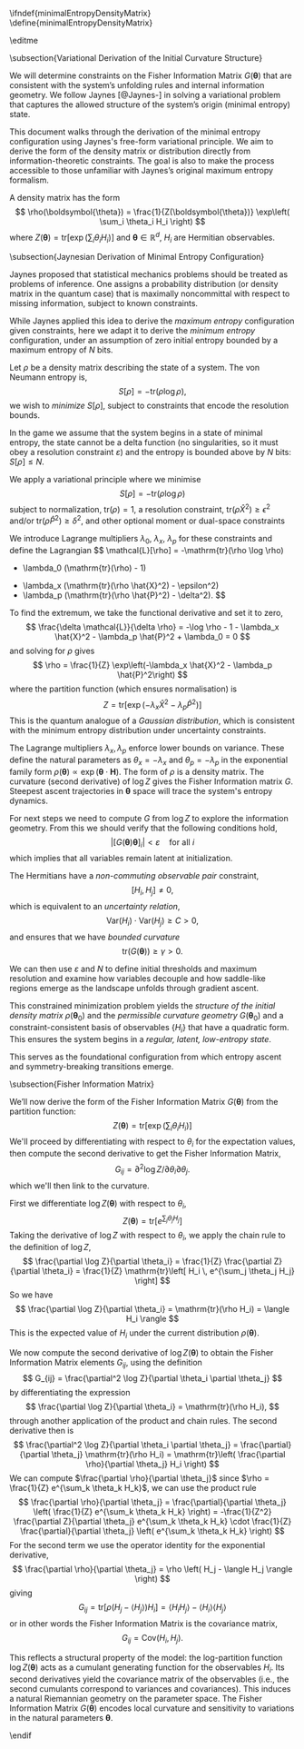 \ifndef{minimalEntropyDensityMatrix}
\define{minimalEntropyDensityMatrix}

\editme

\subsection{Variational Derivation of the Initial Curvature Structure}

We will determine constraints on the Fisher Information Matrix $G(\boldsymbol{\theta})$ that are consistent with the system’s unfolding rules and internal information geometry. We follow Jaynes [@Jaynes-] in solving a variational problem that captures the allowed structure of the system’s origin (minimal entropy) state.

This document walks through the derivation of the minimal entropy configuration using Jaynes's free-form variational principle. We aim to derive the form of the density matrix or distribution directly from information-theoretic constraints. The goal is also to make the process accessible to those unfamiliar with Jaynes’s original maximum entropy formalism.

A density matrix has the form
$$
\rho(\boldsymbol{\theta}) = \frac{1}{Z(\boldsymbol{\theta})} \exp\left( \sum_i \theta_i H_i \right)
$$
where $Z(\boldsymbol{\theta}) = \mathrm{tr}\left[\exp\left( \sum_i \theta_i H_i \right)\right]$ and $\boldsymbol{\theta} \in \mathbb{R}^d$, $H_i$ are Hermitian observables. 

\subsection{Jaynesian Derivation of Minimal Entropy Configuration}

Jaynes proposed that statistical mechanics problems should be treated as problems of inference. One assigns a probability distribution (or density matrix in the quantum case) that is maximally noncommittal with respect to missing information, subject to known constraints.

While Jaynes applied this idea to derive the *maximum entropy* configuration given constraints, here we adapt it to derive the *minimum entropy* configuration, under an assumption of zero initial entropy bounded by a maximum entropy of $N$ bits.


Let $\rho$ be a density matrix describing the state of a system. The von Neumann entropy is,
$$
S[\rho] = -\mathrm{tr}(\rho \log \rho),
$$
we wish to *minimize* $S[\rho]$, subject to constraints that encode the resolution bounds.

In the game we assume that the system begins in a state of minimal entropy, the state cannot be a delta function (no singularities, so it must obey a resolution constraint $\varepsilon$) and the entropy is bounded above by $N$ bits: $S[\rho] \leq N$.

We apply a variational principle where we minimise
$$
S[\rho] = -\mathrm{tr}(\rho \log \rho)
$$
subject to normalization, $\mathrm{tr}(\rho) = 1$, a resolution constraint, $\mathrm{tr}(\rho \hat{X}^2) \geq \epsilon^2$ and/or $\mathrm{tr}(\rho \hat{P}^2) \geq \delta^2$, and other optional moment or dual-space constraints

We introduce Lagrange multipliers $\lambda_0$, $\lambda_x$, $\lambda_p$ for these constraints and define the Lagrangian
$$
\mathcal{L}[\rho] = -\mathrm{tr}(\rho \log \rho)
+ \lambda_0 (\mathrm{tr}(\rho) - 1)
- \lambda_x (\mathrm{tr}(\rho \hat{X}^2) - \epsilon^2)
- \lambda_p (\mathrm{tr}(\rho \hat{P}^2) - \delta^2).
$$

To find the extremum, we take the functional derivative and set it to zero,
$$
\frac{\delta \mathcal{L}}{\delta \rho} = -\log \rho - 1 - \lambda_x \hat{X}^2 - \lambda_p \hat{P}^2 + \lambda_0 = 0
$$
and solving for $\rho$ gives
$$
\rho = \frac{1}{Z} \exp\left(-\lambda_x \hat{X}^2 - \lambda_p \hat{P}^2\right)
$$
where the partition function (which ensures normalisation) is
$$
Z = \mathrm{tr}\left[\exp\left(-\lambda_x \hat{X}^2 - \lambda_p \hat{P}^2\right)\right]
$$
This is the quantum analogue of a *Gaussian distribution*, which is consistent with the minimum entropy distribution under uncertainty constraints.

The Lagrange multipliers $\lambda_x, \lambda_p$ enforce lower bounds on variance. These define the natural parameters as $\theta_x = -\lambda_x$ and $\theta_p = -\lambda_p$ in the exponential family form $\rho(\boldsymbol{\theta}) \propto \exp(\boldsymbol{\theta} \cdot \mathbf{H})$. The form of $\rho$ is a density matrix. The curvature (second derivative) of $\log Z$ gives the Fisher Information matrix $G$. Steepest ascent trajectories in $\boldsymbol{\theta}$ space will trace the system's entropy dynamics.

For next steps we need to compute $G$ from $\log Z$ to explore the information geometry. From this we should verify that the following conditions hold,
$$
\left| \left[G(\boldsymbol{\theta}) \boldsymbol{\theta}\right]_i \right| < \varepsilon \quad \text{for all } i
$$
which implies that all variables remain latent at initialization.

The Hermitians have a *non-commuting observable pair* constraint,
$$
  [H_i, H_j] \neq 0,
$$
which is equivalent to an *uncertainty relation*,
$$
  \mathrm{Var}(H_i) \cdot \mathrm{Var}(H_j) \geq C > 0,
$$
and ensures that we have *bounded curvature*
$$
\mathrm{tr}(G(\boldsymbol{\theta})) \geq \gamma > 0.
$$

We can then use $\varepsilon$ and $N$ to define initial thresholds and maximum resolution and examine how variables decouple and how saddle-like regions emerge as the landscape unfolds through gradient ascent.

This constrained minimization problem yields the *structure of the initial density matrix* $\rho(\boldsymbol{\theta}_0)$ and the *permissible curvature geometry* $G(\boldsymbol{\theta}_0)$ and a constraint-consistent basis of observables $\{H_i\}$ that have a quadratic form. This ensures the system begins in a *regular, latent, low-entropy state*.

This serves as the foundational configuration from which entropy ascent and symmetry-breaking transitions emerge.

\subsection{Fisher Information Matrix}

We’ll now derive the form of the Fisher Information Matrix $G(\boldsymbol{\theta})$ from the partition function:
$$
Z(\boldsymbol{\theta}) = \mathrm{tr}\left[\exp\left(\sum_i \theta_i H_i \right)\right]
$$
We'll proceed by differentiating with respect to $\theta_i$ for the expectation values, then compute the second derivative to get the Fisher Information Matrix, 
$$
G_{ij} = \partial^2 \log Z / \partial \theta_i \partial \theta_j.
$$
which we'll then link to the  curvature.

First we differentiate $\log Z(\boldsymbol{\theta})$ with respect to $\theta_i$,
$$
Z(\boldsymbol{\theta}) = \mathrm{tr}\left[ e^{\sum_j \theta_j H_j} \right]
$$
Taking the derivative of $\log Z$ with respect to $\theta_i$, we apply the chain rule to the definition of $\log Z$,
$$
\frac{\partial \log Z}{\partial \theta_i} = \frac{1}{Z} \frac{\partial Z}{\partial \theta_i}
= \frac{1}{Z} \mathrm{tr}\left[ H_i \, e^{\sum_j \theta_j H_j} \right]
$$
So we have
$$
\frac{\partial \log Z}{\partial \theta_i} = \mathrm{tr}(\rho H_i) = \langle H_i \rangle
$$
This is the expected value of $H_i$ under the current distribution $\rho(\boldsymbol{\theta})$. 

We now compute the second derivative of $\log Z(\boldsymbol{\theta})$ to obtain the Fisher Information Matrix elements $G_{ij}$, using the definition
$$
G_{ij} = \frac{\partial^2 \log Z}{\partial \theta_i \partial \theta_j}
$$
by differentiating the  expression
$$
\frac{\partial \log Z}{\partial \theta_i} = \mathrm{tr}(\rho H_i),
$$
through another application of the product and chain rules. The second derivative then is
$$
\frac{\partial^2 \log Z}{\partial \theta_i \partial \theta_j}
= \frac{\partial}{\partial \theta_j} \mathrm{tr}(\rho H_i)
= \mathrm{tr}\left( \frac{\partial \rho}{\partial \theta_j} H_i \right)
$$
We can compute $\frac{\partial \rho}{\partial \theta_j}$ since
$\rho = \frac{1}{Z} e^{\sum_k \theta_k H_k}$,
we can use the product rule
$$
\frac{\partial \rho}{\partial \theta_j}
= \frac{\partial}{\partial \theta_j} \left( \frac{1}{Z} e^{\sum_k \theta_k H_k} \right)
= -\frac{1}{Z^2} \frac{\partial Z}{\partial \theta_j} e^{\sum_k \theta_k H_k} \cdot \frac{1}{Z} \frac{\partial}{\partial \theta_j} \left( e^{\sum_k \theta_k H_k} \right)
$$
For the second term we use the operator identity for the exponential derivative,
$$
\frac{\partial \rho}{\partial \theta_j} = \rho \left( H_j - \langle H_j \rangle \right)
$$
giving 
$$
G_{ij} = \mathrm{tr} \left[ \rho (H_j - \langle H_j \rangle) H_i \right]
= \langle H_i H_j \rangle - \langle H_i \rangle \langle H_j \rangle
$$
or in other words the Fisher Information Matrix is the covariance matrix,
$$
G_{ij} = \mathrm{Cov}(H_i, H_j).
$$

This reflects a structural property of the model: the log-partition function $\log Z(\boldsymbol{\theta})$ acts as a cumulant generating function for the observables $H_i$. Its second derivatives yield the covariance matrix of the observables (i.e., the second cumulants correspond to variances and covariances).
This induces a natural Riemannian geometry on the parameter space. The Fisher Information Matrix $G(\boldsymbol{\theta})$ encodes local curvature and sensitivity to variations in the natural parameters $\boldsymbol{\theta}$.

\endif
